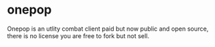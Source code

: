 # onepop

Onepop is an utlity combat client paid but now public and open source, there is no license you are free to fork but not sell.
